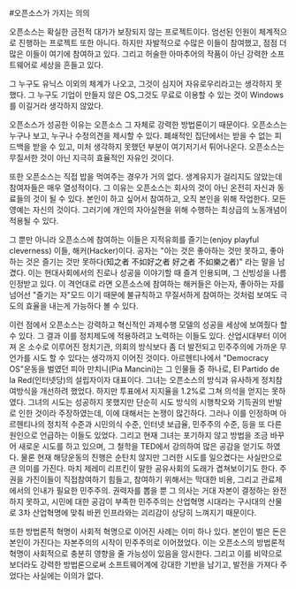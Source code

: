 #오픈소스가 가지는 의의

 오픈소스는 확실한 금전적 대가가 보장되지 않는 프로젝트이다. 엄선된 인원이 체계적으로 진행하는 프로젝트 또한 아니다. 하지만 자발적으로 수많은 이들이 참여했고, 점점 더 많은 이들이 여기에 참여하고 있다. 그리고 허술한 아마추어의 작품이 아닌 강력한 소프트웨어로 세상을 흔들고 있다.

 그 누구도 유닉스 이외의 체계가 나오고, 그것이 심지어 자유로우리라고는 생각하지 못했다. 그 누구도 기업이 만들지 않은 OS,그것도 무료로 이용할 수 있는 것이 Windows를 이길거라 생각하지 않았다.

 오픈소스가 성공한 이유는 오픈소스 그 자체로 강력한 방법론이기 때문이다. 오픈소스는 누구나 보고, 누구나 수정의견을 제시할 수 있다. 폐쇄적인 집단에서는 받을 수 없는 피드백을 받을 수 있고, 미처 생각하지 못했던 부분이 여기저기서 튀어나온다. 오픈소스는 무질서한 것이 아닌 지극히 효율적인 자유인 것이다.

 또한 오픈소스는 직접 밥을 먹여주는 경우가 거의 없다. 생계유지가 걸리지도 않았는데 참여자들은 매우 열성적이다. 그 이유는 오픈소스는 회사의 것이 아닌 온전히 자신과 동료들의 것이 될 수 있다. 본인이 하고 싶어서 참여하고, 오직 본인을 위해 작업한다. 모든 영예는 자신의 것이다. 그러기에 개인의 자아실현을 위해 수행하는 최상급의 노동개념이 적용될 수 있다.

 그 뿐만 아니라 오픈소스에 참여하는 이들은 지적유희를 즐기는(enjoy playful cleverness) 이들, 해커(Hacker)이다. 공자는 "아는 것은 좋아하는 것만 못하고, 좋아하는 것은 즐기는 것만 못하다(知之者 不如好之者 好之者 不如樂之者)" 라는 말을 남겼다. 이는 현대사회에서의 진로나 성공을 이야기할 때 즐겨 인용되며, 그 신빙성을 나름 인정받고 있다. 이 격언대로 라면 오픈소스에 참여하는 해커들은 아는자, 좋아하는 자를 넘어선 "즐기는 자"모드 이기 때문에 불규칙하고 무질서하게 참여하는 것처럼 보여도 극도의 효율을 내는게 가능하다 볼 수 있다.

 이런 점에서 오픈소스는 강력하고 혁신적인 과제수행 모델의 성공을 세상에 보여줬다 할 수 있다. 그 결과 이를 정치제도에 적용하려고 노력하는 이들도 있다. 산업시대부터 이어져 온 소수로 이루어진 정치기관, 의회의 방식보다 좀 더 발전되고 민주주의에 가까운 무언가를 시도 할 수 있다는 생각까지 이어진 것이다. 아르헨티나에서 "Democracy OS"운동을 벌였던 피아 만치니(Pia Mancini)는 그 인물들 중 하나로, El Partido de la Red(인터넷당)의 설립자이자 대표이다. 그녀는 오픈소스의 방식과 유사하게 정치참여방식을 개선하려 했었다. 하지만 투표에서 지지율을 1.2%로 그쳐 의석을 얻지는 못하였다. 그녀의 시도는 성공하지 못했지만 단순히 시도 방식의 시행착오와 기득권의 반발로 인한 것이라 주장하였는데, 이에 대해서는 논쟁이 많긴하다. 그러나 이를 인정하며 아르헨티나의 정치적 수준과 시민의식 수준, 인터넷 보급율, 민주주의 수준, 등을 또 다른 원인으로 언급하는 이들도 있었다. 그리고 현재 그녀는 포기하지 않고 방법을 조금 바꾸어 새로운 시도를 하고 있으며, 그 철학을 TED에서 강의하여 많은 공감을 얻기도 하였다. 물론 현재 해당운동의 진행은 순탄치 않지만 그러한 시도를 일으켰다는 사실만으로 큰 의미를 가진다. 마치 제레미 리프킨이 말한 공유사회의 도래가 겹쳐보이기도 한다. 주권을 가진이들이 직접참여하기 힘들고, 참여하기 위해서는 막대한 비용, 그리고 관료제에서의 인내가 필요한 민주주의. 권력자를 뽑을 뿐 그 의사는 거대 자본이 결정하는 완전하지 못하고, 시민에 대한 공감이 부족한 민주주의는 산업혁명 시대라는 구시대의 산물로 3차 산업혁명에 맞춰 바뀐 인프라와는 괴리감이 상당히 느껴지기 때문이다.

 또한 방법론적 혁명이 사회적 혁명으로 이어진 사례는 이미 하나 있다. 본인이 벌은 돈은 본인이 가진다는 자본주의의 시작이 민주주의로 이어졌었다. 이는 오픈소스의 방법론적 혁명이 사회적으로 충분히 영향을 줄 가능성이 있음을 암시한다. 그리고 이를 비약으로 보더라도 강력한 방법론으로써 소프트웨어계에 강대한 기반을 남기고, 발전을 가져다 주었다는 사실에는 이의가 없다.
